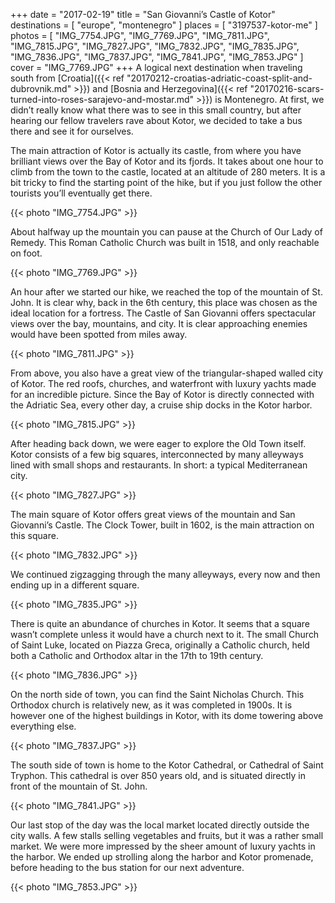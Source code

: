 +++
date   = "2017-02-19"
title  = "San Giovanni’s Castle of Kotor"
destinations = [ "europe", "montenegro" ]
places = [ "3197537-kotor-me" ]
photos = [
  "IMG_7754.JPG", "IMG_7769.JPG", "IMG_7811.JPG", "IMG_7815.JPG", "IMG_7827.JPG",
  "IMG_7832.JPG", "IMG_7835.JPG", "IMG_7836.JPG", "IMG_7837.JPG", "IMG_7841.JPG",
  "IMG_7853.JPG"
]
cover = "IMG_7769.JPG"
+++
A logical next destination when traveling south from [Croatia]({{< ref "20170212-croatias-adriatic-coast-split-and-dubrovnik.md" >}}) and [Bosnia and Herzegovina]({{< ref "20170216-scars-turned-into-roses-sarajevo-and-mostar.md" >}}) is Montenegro. At first, we didn’t really know what there was to see in this small country, but after hearing our fellow travelers rave about Kotor, we decided to take a bus there and see it for ourselves.

<!--more-->
The main attraction of Kotor is actually its castle, from where you have brilliant views over the Bay of Kotor and its fjords. It takes about one hour to climb from the town to the castle, located at an altitude of 280 meters. It is a bit tricky to find the starting point of the hike, but if you just follow the other tourists you’ll eventually get there.

{{< photo "IMG_7754.JPG" >}}

About halfway up the mountain you can pause at the Church of Our Lady of Remedy. This Roman Catholic Church was built in 1518, and only reachable on foot.

{{< photo "IMG_7769.JPG" >}}

An hour after we started our hike, we reached the top of the mountain of St. John. It is clear why, back in the 6th century, this place was chosen as the ideal location for a fortress. The Castle of San Giovanni offers spectacular views over the bay, mountains, and city. It is clear approaching enemies would have been spotted from miles away.

{{< photo "IMG_7811.JPG" >}}

From above, you also have a great view of the triangular-shaped walled city of Kotor. The red roofs, churches, and waterfront with luxury yachts made for an incredible picture. Since the Bay of Kotor is directly connected with the Adriatic Sea, every other day, a cruise ship docks in the Kotor harbor.

{{< photo "IMG_7815.JPG" >}}

After heading back down, we were eager to explore the Old Town itself. Kotor consists of a few big squares, interconnected by many alleyways lined with small shops and restaurants. In short: a typical Mediterranean city.

{{< photo "IMG_7827.JPG" >}}

The main square of Kotor offers great views of the mountain and San Giovanni’s Castle. The Clock Tower, built in 1602, is the main attraction on this square.

{{< photo "IMG_7832.JPG" >}}

We continued zigzagging through the many alleyways, every now and then ending up in a different square.

{{< photo "IMG_7835.JPG" >}}

There is quite an abundance of churches in Kotor. It seems that a square wasn’t complete unless it would have a church next to it. The small Church of Saint Luke, located on Piazza Greca, originally a Catholic church, held both a Catholic and Orthodox altar in the 17th to 19th century.

{{< photo "IMG_7836.JPG" >}}

On the north side of town, you can find the Saint Nicholas Church. This Orthodox church is relatively new, as it was completed in 1900s. It is however one of the highest buildings in Kotor, with its dome towering above everything else.

{{< photo "IMG_7837.JPG" >}}

The south side of town is home to the Kotor Cathedral, or Cathedral of Saint Tryphon. This cathedral is over 850 years old, and is situated directly in front of the mountain of St. John.

{{< photo "IMG_7841.JPG" >}}

Our last stop of the day was the local market located directly outside the city walls. A few stalls selling vegetables and fruits, but it was a rather small market. We were more impressed by the sheer amount of luxury yachts in the harbor. We ended up strolling along the harbor and Kotor promenade, before heading to the bus station for our next adventure.

{{< photo "IMG_7853.JPG" >}}